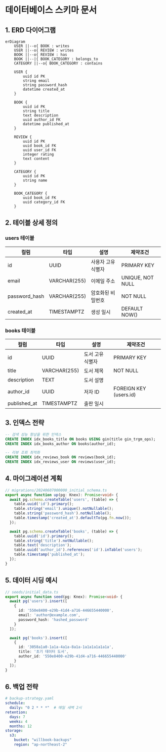 # 데이터베이스 스키마 문서

## 1. ERD 다이어그램
```mermaid
erDiagram
    USER ||--o{ BOOK : writes
    USER ||--o{ REVIEW : writes
    BOOK ||--o{ REVIEW : has
    BOOK ||--|{ BOOK_CATEGORY : belongs_to
    CATEGORY ||--o{ BOOK_CATEGORY : contains

    USER {
        uuid id PK
        string email
        string password_hash
        datetime created_at
    }

    BOOK {
        uuid id PK
        string title
        text description
        uuid author_id FK
        datetime published_at
    }

    REVIEW {
        uuid id PK
        uuid book_id FK
        uuid user_id FK
        integer rating
        text content
    }

    CATEGORY {
        uuid id PK
        string name
    }

    BOOK_CATEGORY {
        uuid book_id FK
        uuid category_id FK
    }
```

## 2. 테이블 상세 정의

### users 테이블
| 컬럼 | 타입 | 설명 | 제약조건 |
|------|------|------|----------|
| id | UUID | 사용자 고유 식별자 | PRIMARY KEY |
| email | VARCHAR(255) | 이메일 주소 | UNIQUE, NOT NULL |
| password_hash | VARCHAR(255) | 암호화된 비밀번호 | NOT NULL |
| created_at | TIMESTAMPTZ | 생성 일시 | DEFAULT NOW() |

### books 테이블
| 컬럼 | 타입 | 설명 | 제약조건 |
|------|------|------|----------|
| id | UUID | 도서 고유 식별자 | PRIMARY KEY |
| title | VARCHAR(255) | 도서 제목 | NOT NULL |
| description | TEXT | 도서 설명 | |
| author_id | UUID | 저자 ID | FOREIGN KEY (users.id) |
| published_at | TIMESTAMPTZ | 출판 일시 | |

## 3. 인덱스 전략
```sql
-- 검색 성능 향상을 위한 인덱스
CREATE INDEX idx_books_title ON books USING gin(title gin_trgm_ops);
CREATE INDEX idx_books_author ON books(author_id);

-- 리뷰 조회 최적화
CREATE INDEX idx_reviews_book ON reviews(book_id);
CREATE INDEX idx_reviews_user ON reviews(user_id);
```

## 4. 마이그레이션 계획
```ts
// migrations/20240607000000_initial_schema.ts
export async function up(pg: Knex): Promise<void> {
  await pg.schema.createTable('users', (table) => {
    table.uuid('id').primary();
    table.string('email').unique().notNullable();
    table.string('password_hash').notNullable();
    table.timestamp('created_at').defaultTo(pg.fn.now());
  });

  await pg.schema.createTable('books', (table) => {
    table.uuid('id').primary();
    table.string('title').notNullable();
    table.text('description');
    table.uuid('author_id').references('id').inTable('users');
    table.timestamp('published_at');
  });
}
```

## 5. 데이터 시딩 예시
```ts
// seeds/initial_data.ts
export async function seed(pg: Knex): Promise<void> {
  await pg('users').insert([
    {
      id: '550e8400-e29b-41d4-a716-446655440000',
      email: 'author@example.com',
      password_hash: 'hashed_password'
    }
  ]);

  await pg('books').insert([
    {
      id: '3058a1a0-1a1a-4a1a-8a1a-1a1a1a1a1a1a',
      title: '초기 데이터 도서',
      author_id: '550e8400-e29b-41d4-a716-446655440000'
    }
  ]);
}
```

## 6. 백업 전략
```yaml
# backup-strategy.yaml
schedule:
  daily: "0 2 * * *"  # 매일 새벽 2시
retention:
  days: 7
  weeks: 4
  months: 12
storage:
  s3:
    bucket: "willbook-backups"
    region: "ap-northeast-2"